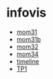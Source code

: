 # infovis
-  <a href="https://jcgrethe.github.io/infovis/mom31.html">mom31</a>
-  <a href="https://jcgrethe.github.io/infovis/mom31b.html">mom31b</a>
-  <a href="https://jcgrethe.github.io/infovis/mom32.html">mom32</a>
-  <a href="https://jcgrethe.github.io/infovis/mom34.html">mom34</a>
- <a href="https://cdn.knightlab.com/libs/timeline3/latest/embed/index.html?source=1W2jYb7RLQ46k2NY3wFHz5QK6FtxOpWcuHvqmYXeXg7w&font=Default&lang=en&initial_zoom=2&height=650">timeline</a>
-  <a href="https://jcgrethe.github.io/infovis/TP1.html">TP1</a>

